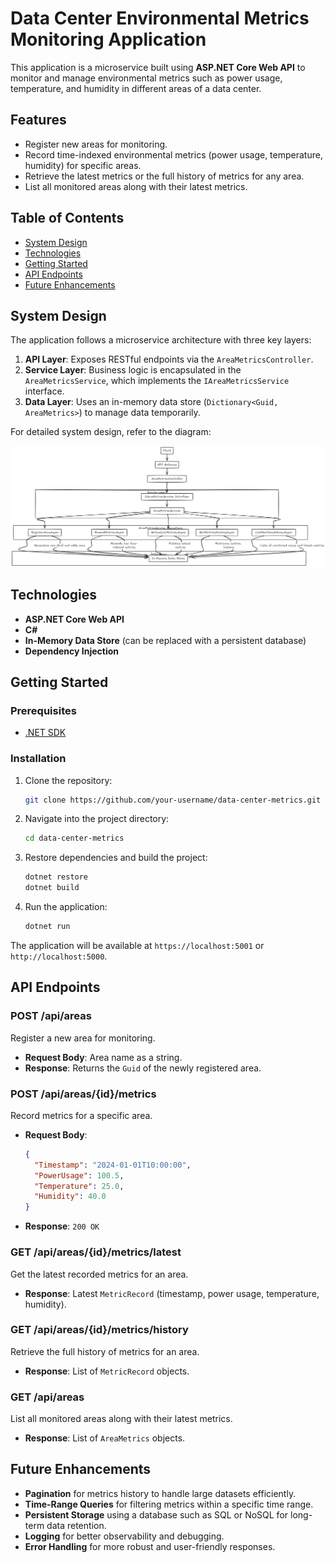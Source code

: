 # Data Center Environmental Metrics Monitoring Application

This application is a microservice built using **ASP.NET Core Web API** to monitor and manage environmental metrics such as power usage, temperature, and humidity in different areas of a data center.

## Features
- Register new areas for monitoring.
- Record time-indexed environmental metrics (power usage, temperature, humidity) for specific areas.
- Retrieve the latest metrics or the full history of metrics for any area.
- List all monitored areas along with their latest metrics.

## Table of Contents
- [System Design](#system-design)
- [Technologies](#technologies)
- [Getting Started](#getting-started)
- [API Endpoints](#api-endpoints)
- [Future Enhancements](#future-enhancements)

## System Design

The application follows a microservice architecture with three key layers:
1. **API Layer**: Exposes RESTful endpoints via the `AreaMetricsController`.
2. **Service Layer**: Business logic is encapsulated in the `AreaMetricsService`, which implements the `IAreaMetricsService` interface.
3. **Data Layer**: Uses an in-memory data store (`Dictionary<Guid, AreaMetrics>`) to manage data temporarily.

For detailed system design, refer to the diagram:

![system-design](./system-design.png)

## Technologies
- **ASP.NET Core Web API**
- **C#**
- **In-Memory Data Store** (can be replaced with a persistent database)
- **Dependency Injection**

## Getting Started

### Prerequisites
- [.NET SDK](https://dotnet.microsoft.com/download)

### Installation

1. Clone the repository:
    ```bash
    git clone https://github.com/your-username/data-center-metrics.git
    ```

2. Navigate into the project directory:
    ```bash
    cd data-center-metrics
    ```

3. Restore dependencies and build the project:
    ```bash
    dotnet restore
    dotnet build
    ```

4. Run the application:
    ```bash
    dotnet run
    ```

The application will be available at `https://localhost:5001` or `http://localhost:5000`.

## API Endpoints

### POST /api/areas
Register a new area for monitoring.
- **Request Body**: Area name as a string.
- **Response**: Returns the `Guid` of the newly registered area.

### POST /api/areas/{id}/metrics
Record metrics for a specific area.
- **Request Body**:
    ```json
    {
      "Timestamp": "2024-01-01T10:00:00",
      "PowerUsage": 100.5,
      "Temperature": 25.0,
      "Humidity": 40.0
    }
    ```
- **Response**: `200 OK`

### GET /api/areas/{id}/metrics/latest
Get the latest recorded metrics for an area.
- **Response**: Latest `MetricRecord` (timestamp, power usage, temperature, humidity).

### GET /api/areas/{id}/metrics/history
Retrieve the full history of metrics for an area.
- **Response**: List of `MetricRecord` objects.

### GET /api/areas
List all monitored areas along with their latest metrics.
- **Response**: List of `AreaMetrics` objects.

## Future Enhancements
- **Pagination** for metrics history to handle large datasets efficiently.
- **Time-Range Queries** for filtering metrics within a specific time range.
- **Persistent Storage** using a database such as SQL or NoSQL for long-term data retention.
- **Logging** for better observability and debugging.
- **Error Handling** for more robust and user-friendly responses.
